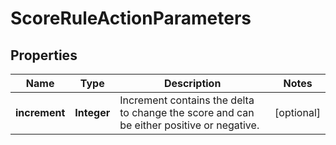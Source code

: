 

# ScoreRuleActionParameters


## Properties

| Name | Type | Description | Notes |
|------------ | ------------- | ------------- | -------------|
|**increment** | **Integer** | Increment contains the delta to change the score and can be either positive or negative. |  [optional] |



